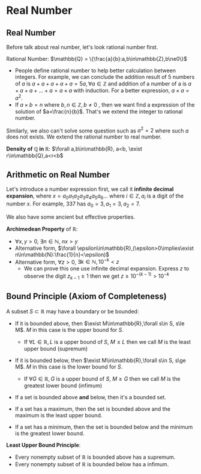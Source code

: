 # Real Number

## Real Number

Before talk about real number, let's look rational number first.

Rational Number: $\mathbb{Q} = \{\frac{a}{b}:a,b\in\mathbb{Z},b\ne0\}$
- People define rational number to help better calculation between integers. For example, we can conclude the addition result of 5 numbers of $a$ is $a+a+a+a+a = 5a, \forall a\in\mathbb{Z}$ and addition of a number of a is $a+a+a+\dots+a=a\times a$ with induction. For a better expression, $a\times a=a^2$.
- If $a\times b=n$ where $b,n\in\mathbb{Z},b\ne 0$ , then we want find a expression of the solution of $a=\frac{n}{b}$. That's we extend the integer to rational number.

Similarly, we also can't solve some question such as $a^2=2$ where such $a$ does not exists. We extend the rational number to real number. 

**Density of $\mathbb{Q}$ in $\mathbb{R}$**: $\forall a,b\in\mathbb{R}, a<b, \exist r\in\mathbb{Q},a<r<b$

## Arithmetic on Real Number

Let's introduce a number expression first, we call it **infinite decimal expansion**, where $x = a_0a_1a_2a_3a_4a_5a_6\dots$ where $i\in\mathbb{Z},a_i$ is a digit of the number $x$. For example, $337$ has $a_0=3,a_1=3,a_2=7$.

We also have some ancient but effective properties.

**Archimedean Property** of $\mathbb{R}$:

- $\forall x,y>0$, $\exists n\in\mathbb{N}$, $nx>y$
- Alternative form, $\forall \epsilon\in\mathbb{R},(\epsilon>0\implies\exist n\in\mathbb{N}:\frac{1}{n}<\epsilon)$
- Alternative form, $\forall z>0$, $\exists k\in\mathbb{N}, 10^{-k}<z$
  - We can prove this one use infinite decimal expansion. Express $z$ to observe the digit $z_{k-1}\ge1$ then we get $z\ge 10^{-(k-1)}>10^{-k}$

## Bound Principle (Axiom of Completeness)

A subset $S\subset\mathbb{R}$ may have a boundary or be bounded:

- If it is bounded above, then $\exist M\in\mathbb{R},\forall s\in S, s\le M$. $M$ in this case is the upper bound for $S$.
  - If $\forall L\in \mathbb{R}, L$ is a upper bound of $S$, $M\le L$ then we call $M$ is the least upper bound (supremum)

- If it is bounded below, then $\exist M\in\mathbb{R},\forall s\in S, s\ge M$. $M$ in this case is the lower bound for $S$.
  - If $\forall G\in \mathbb{R}, G$ is a upper bound of $S$, $M\ge G$ then we call $M$ is the greatest lower bound (infimum)

- If a set is bounded above **and** below, then it's a bounded set.
- If a set has a maximum, then the set is bounded above and the maximum is the least upper bound.
- If a set has a minimum, then the set is bounded below and the minimum is the greatest lower bound.

**Least Upper Bound Principle**:

- Every nonempty subset of $\mathbb{R}$ is bounded above has a supremum.
- Every nonempty subset of $\mathbb{R}$ is bounded below has a infimum.

